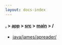 ```yaml
---
layout: docs-index
---
```

#### [.](./../../../index) > [app](./../../index) > [src](./../index) > [main](./index) > **/**

- [java/james/apreader/](java/james/apreader/)
